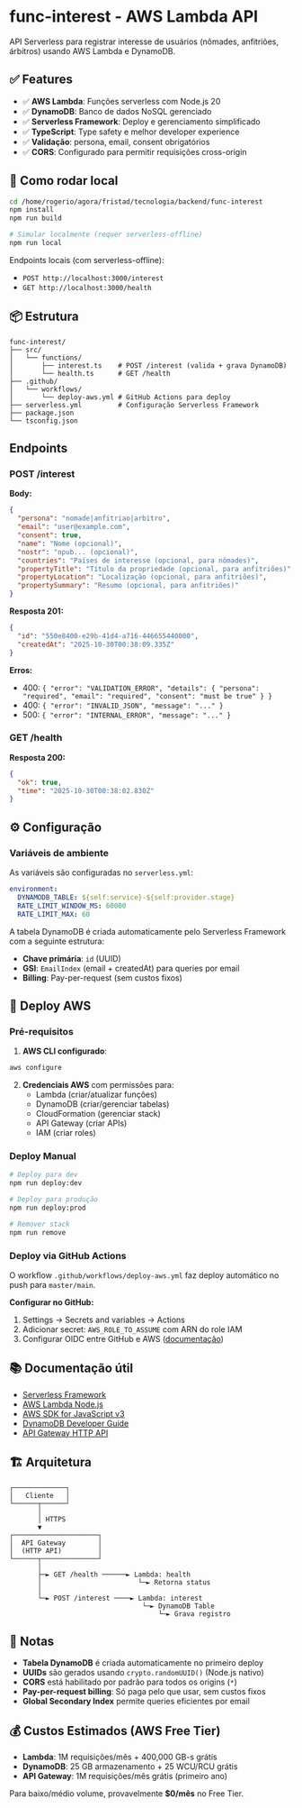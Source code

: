 # func-interest - AWS Lambda API

API Serverless para registrar interesse de usuários (nômades, anfitriões, árbitros) usando AWS Lambda e DynamoDB.

## ✅ Features

- ✅ **AWS Lambda**: Funções serverless com Node.js 20
- ✅ **DynamoDB**: Banco de dados NoSQL gerenciado
- ✅ **Serverless Framework**: Deploy e gerenciamento simplificado
- ✅ **TypeScript**: Type safety e melhor developer experience
- ✅ **Validação**: persona, email, consent obrigatórios
- ✅ **CORS**: Configurado para permitir requisições cross-origin

## 🚀 Como rodar local

```bash
cd /home/rogerio/agora/fristad/tecnologia/backend/func-interest
npm install
npm run build

# Simular localmente (requer serverless-offline)
npm run local
```

Endpoints locais (com serverless-offline):
- `POST http://localhost:3000/interest`
- `GET http://localhost:3000/health`

## 📦 Estrutura

```
func-interest/
├── src/
│   └── functions/
│       ├── interest.ts    # POST /interest (valida + grava DynamoDB)
│       └── health.ts      # GET /health
├── .github/
│   └── workflows/
│       └── deploy-aws.yml # GitHub Actions para deploy
├── serverless.yml         # Configuração Serverless Framework
├── package.json
└── tsconfig.json
```

##  Endpoints

### POST /interest

**Body:**
```json
{
  "persona": "nomade|anfitriao|arbitro",
  "email": "user@example.com",
  "consent": true,
  "name": "Nome (opcional)",
  "nostr": "npub... (opcional)",
  "countries": "Países de interesse (opcional, para nômades)",
  "propertyTitle": "Título da propriedade (opcional, para anfitriões)",
  "propertyLocation": "Localização (opcional, para anfitriões)",
  "propertySummary": "Resumo (opcional, para anfitriões)"
}
```

**Resposta 201:**
```json
{
  "id": "550e8400-e29b-41d4-a716-446655440000",
  "createdAt": "2025-10-30T00:38:09.335Z"
}
```

**Erros:**
- 400: `{ "error": "VALIDATION_ERROR", "details": { "persona": "required", "email": "required", "consent": "must be true" } }`
- 400: `{ "error": "INVALID_JSON", "message": "..." }`
- 500: `{ "error": "INTERNAL_ERROR", "message": "..." }`

### GET /health

**Resposta 200:**
```json
{
  "ok": true,
  "time": "2025-10-30T00:38:02.830Z"
}
```

## ⚙️ Configuração

### Variáveis de ambiente

As variáveis são configuradas no `serverless.yml`:

```yaml
environment:
  DYNAMODB_TABLE: ${self:service}-${self:provider.stage}
  RATE_LIMIT_WINDOW_MS: 60000
  RATE_LIMIT_MAX: 60
```

A tabela DynamoDB é criada automaticamente pelo Serverless Framework com a seguinte estrutura:
- **Chave primária**: `id` (UUID)
- **GSI**: `EmailIndex` (email + createdAt) para queries por email
- **Billing**: Pay-per-request (sem custos fixos)

## 🔧 Deploy AWS

### Pré-requisitos

1. **AWS CLI configurado**:
```bash
aws configure
```

2. **Credenciais AWS** com permissões para:
   - Lambda (criar/atualizar funções)
   - DynamoDB (criar/gerenciar tabelas)
   - CloudFormation (gerenciar stack)
   - API Gateway (criar APIs)
   - IAM (criar roles)

### Deploy Manual

```bash
# Deploy para dev
npm run deploy:dev

# Deploy para produção
npm run deploy:prod

# Remover stack
npm run remove
```

### Deploy via GitHub Actions

O workflow `.github/workflows/deploy-aws.yml` faz deploy automático no push para `master/main`.

**Configurar no GitHub:**
1. Settings → Secrets and variables → Actions
2. Adicionar secret: `AWS_ROLE_TO_ASSUME` com ARN do role IAM
3. Configurar OIDC entre GitHub e AWS ([documentação](https://docs.github.com/en/actions/deployment/security-hardening-your-deployments/configuring-openid-connect-in-amazon-web-services))

## 📚 Documentação útil

- [Serverless Framework](https://www.serverless.com/framework/docs)
- [AWS Lambda Node.js](https://docs.aws.amazon.com/lambda/latest/dg/lambda-nodejs.html)
- [AWS SDK for JavaScript v3](https://docs.aws.amazon.com/AWSJavaScriptSDK/v3/latest/)
- [DynamoDB Developer Guide](https://docs.aws.amazon.com/amazondynamodb/latest/developerguide/)
- [API Gateway HTTP API](https://docs.aws.amazon.com/apigateway/latest/developerguide/http-api.html)

## 🏗️ Arquitetura

```
┌─────────────┐
│   Cliente   │
└──────┬──────┘
       │
       │ HTTPS
       ▼
┌─────────────────────┐
│  API Gateway        │
│  (HTTP API)         │
└──────┬──────────────┘
       │
       ├─► GET /health ──────► Lambda: health
       │                        └─► Retorna status
       │
       └─► POST /interest ────► Lambda: interest
                                 └─► DynamoDB Table
                                     └─► Grava registro
```

## 📝 Notas

- **Tabela DynamoDB** é criada automaticamente no primeiro deploy
- **UUIDs** são gerados usando `crypto.randomUUID()` (Node.js nativo)
- **CORS** está habilitado por padrão para todos os origins (`*`)
- **Pay-per-request billing**: Só paga pelo que usar, sem custos fixos
- **Global Secondary Index** permite queries eficientes por email

## 💰 Custos Estimados (AWS Free Tier)

- **Lambda**: 1M requisições/mês + 400,000 GB-s grátis
- **DynamoDB**: 25 GB armazenamento + 25 WCU/RCU grátis
- **API Gateway**: 1M requisições/mês grátis (primeiro ano)

Para baixo/médio volume, provavelmente **$0/mês** no Free Tier.


